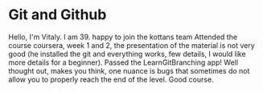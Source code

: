 # Git and Github
Hello, I'm Vitaly. I am 39. 
happy to join the kottans team
Attended the course coursera, week 1 and 2, the presentation of the material is not very good (he installed the git and everything works, few details, I would like more details for a beginner).
Passed the LearnGitBranching app! Well thought out, makes you think, one nuance is bugs that sometimes do not allow you to properly reach the end of the level. Good course.
